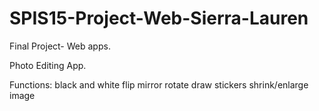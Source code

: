 # SPIS15-Project-Web-Sierra-Lauren
Final Project- Web apps.

Photo Editing App.

Functions:
black and white
flip
mirror
rotate
draw
stickers
shrink/enlarge image
